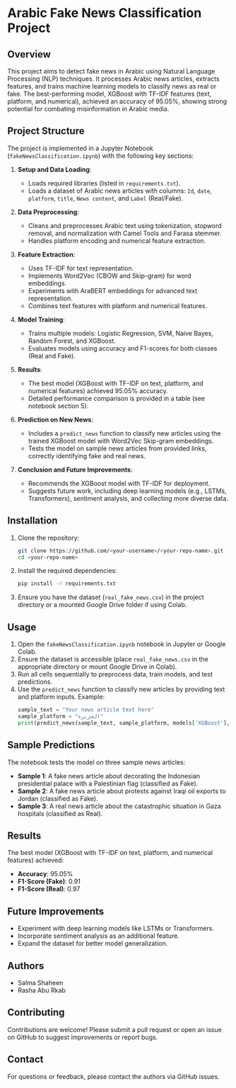 # Arabic Fake News Classification Project

## Overview
This project aims to detect fake news in Arabic using Natural Language Processing (NLP) techniques. It processes Arabic news articles, extracts features, and trains machine learning models to classify news as real or fake. The best-performing model, XGBoost with TF-IDF features (text, platform, and numerical), achieved an accuracy of 95.05%, showing strong potential for combating misinformation in Arabic media.

## Project Structure
The project is implemented in a Jupyter Notebook (`fakeNewsClassification.ipynb`) with the following key sections:

1. **Setup and Data Loading**:
   - Loads required libraries (listed in `requirements.txt`).
   - Loads a dataset of Arabic news articles with columns: `Id`, `date`, `platform`, `title`, `News content`, and `Label` (Real/Fake).

2. **Data Preprocessing**:
   - Cleans and preprocesses Arabic text using tokenization, stopword removal, and normalization with Camel Tools and Farasa stemmer.
   - Handles platform encoding and numerical feature extraction.

3. **Feature Extraction**:
   - Uses TF-IDF for text representation.
   - Implements Word2Vec (CBOW and Skip-gram) for word embeddings.
   - Experiments with AraBERT embeddings for advanced text representation.
   - Combines text features with platform and numerical features.

4. **Model Training**:
   - Trains multiple models: Logistic Regression, SVM, Naive Bayes, Random Forest, and XGBoost.
   - Evaluates models using accuracy and F1-scores for both classes (Real and Fake).

5. **Results**:
   - The best model (XGBoost with TF-IDF on text, platform, and numerical features) achieved 95.05% accuracy.
   - Detailed performance comparison is provided in a table (see notebook section 5).

6. **Prediction on New News**:
   - Includes a `predict_news` function to classify new articles using the trained XGBoost model with Word2Vec Skip-gram embeddings.
   - Tests the model on sample news articles from provided links, correctly identifying fake and real news.

7. **Conclusion and Future Improvements**:
   - Recommends the XGBoost model with TF-IDF for deployment.
   - Suggests future work, including deep learning models (e.g., LSTMs, Transformers), sentiment analysis, and collecting more diverse data.

## Installation
1. Clone the repository:
   ```bash
   git clone https://github.com/<your-username>/<your-repo-name>.git
   cd <your-repo-name>
   ```
2. Install the required dependencies:
   ```bash
   pip install -r requirements.txt
   ```
3. Ensure you have the dataset (`real_fake_news.csv`) in the project directory or a mounted Google Drive folder if using Colab.

## Usage
1. Open the `fakeNewsClassification.ipynb` notebook in Jupyter or Google Colab.
2. Ensure the dataset is accessible (place `real_fake_news.csv` in the appropriate directory or mount Google Drive in Colab).
3. Run all cells sequentially to preprocess data, train models, and test predictions.
4. Use the `predict_news` function to classify new articles by providing text and platform inputs. Example:
   ```python
   sample_text = "Your news article text here"
   sample_platform = "الجزيرة"
   print(predict_news(sample_text, sample_platform, models['XGBoost'], w2v_skipgram_model, encoder, num_features_cols, convert_eng_arb))
   ```

## Sample Predictions
The notebook tests the model on three sample news articles:
- **Sample 1**: A fake news article about decorating the Indonesian presidential palace with a Palestinian flag (classified as Fake).
- **Sample 2**: A fake news article about protests against Iraqi oil exports to Jordan (classified as Fake).
- **Sample 3**: A real news article about the catastrophic situation in Gaza hospitals (classified as Real).

## Results
The best model (XGBoost with TF-IDF on text, platform, and numerical features) achieved:
- **Accuracy**: 95.05%
- **F1-Score (Fake)**: 0.91
- **F1-Score (Real)**: 0.97

## Future Improvements
- Experiment with deep learning models like LSTMs or Transformers.
- Incorporate sentiment analysis as an additional feature.
- Expand the dataset for better model generalization.

## Authors
- Salma Shaheen
- Rasha Abu Rkab

## Contributing
Contributions are welcome! Please submit a pull request or open an issue on GitHub to suggest improvements or report bugs.

## Contact
For questions or feedback, please contact the authors via GitHub issues.